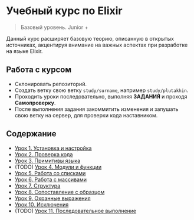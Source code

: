 # Учебный курс по Elixir

> Базовый уровень. Junior +


Данный курс расширяет базовую теорию, описанную в открытых источниках, акцентируя внимание на важных аспектах при разработке на языке Elixir.

## Работа с курсом

- Склонировать репозиторий.
- Создать ветку свою ветку `study/surname`, например `study/plutakhin`.
- Проходить уроки последовательно, выполняя **ЗАДАНИЯ** и проходя **Самопроверку**.
- После выполнения задания закоммитить изменения и запушать свою ветку на сервер, для проверки кода наставником.

## Содержание

- [Урок 1. Установка и настройка](lessons/lesson_01.md)
- [Урок 2. Проверка кода](lessons/lesson_02.md)
- [Урок 3. Примитивы языка](lessons/lesson_03.md)
- (TODO) [Урок 4. Модули и функции](lessons/lesson_04.md)
- [Урок 5. Работа со списками](lessons/lesson_05.md)
- [Урок 6. Работа с массивами](lessons/lesson_06.md)
- [Урок 7. Структура](lessons/lesson_07.md)
- [Урок 8. Сопоставление с образцом](lessons/lesson_08.md)
- [Урок 9. Охранные выражения](lessons/lesson_09.md)
- [Урок 10. Исключения](lessons/lesson_10.md)
- (TODO) [Урок 11. Последовательное выполнение](lessons/lesson_11.md)